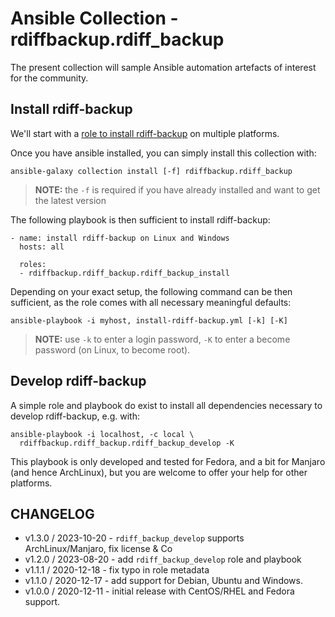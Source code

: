 # Ansible Collection - rdiffbackup.rdiff\_backup

The present collection will sample Ansible automation artefacts of interest for the
community.

## Install rdiff-backup

We'll start with a [role to install rdiff-backup](roles/rdiff_backup_install/README.md)
on multiple platforms.

Once you have ansible installed, you can simply install this collection with:

```
ansible-galaxy collection install [-f] rdiffbackup.rdiff_backup
```

> **NOTE:** the `-f` is required if you have already installed and want to get the latest version

The following playbook is then sufficient to install rdiff-backup:


```
- name: install rdiff-backup on Linux and Windows
  hosts: all

  roles:
  - rdiffbackup.rdiff_backup.rdiff_backup_install
```

Depending on your exact setup, the following command can be then sufficient, as the role comes with all necessary meaningful defaults:

```
ansible-playbook -i myhost, install-rdiff-backup.yml [-k] [-K]
```

> **NOTE:** use `-k` to enter a login password, `-K` to enter a become password (on Linux, to become root).

## Develop rdiff-backup

A simple role and playbook do exist to install all dependencies necessary to develop rdiff-backup, e.g. with:

    ansible-playbook -i localhost, -c local \
      rdiffbackup.rdiff_backup.rdiff_backup_develop -K

This playbook is only developed and tested for Fedora, and a bit for Manjaro (and hence ArchLinux), but you are welcome to offer your help for other platforms.

## CHANGELOG

* v1.3.0 / 2023-10-20 - `rdiff_backup_develop` supports ArchLinux/Manjaro, fix license & Co
* v1.2.0 / 2023-08-20 - add `rdiff_backup_develop` role and playbook
* v1.1.1 / 2020-12-18 - fix typo in role metadata
* v1.1.0 / 2020-12-17 - add support for Debian, Ubuntu and Windows.
* v1.0.0 / 2020-12-11 - initial release with CentOS/RHEL and Fedora support.
